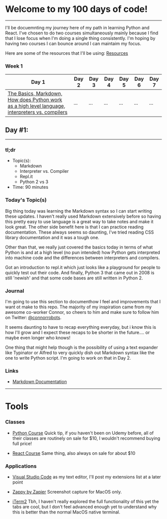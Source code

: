 # Welcome to my 100 days of code!

---

I'll be docuemnting my journey here of my path in learning Python and React. I've chosen to do two courses simultaneously mainly because I find that I lose focus when I'm doing a single thing consistently. I'm hoping by having two courses I can bounce around I can maintaim my focus.

Here are some of the resources that I'll be using: [Resources](#resources)

### Week 1

| Day 1                                                                                                     | Day 2 | Day 3 | Day 4 | Day 5 | Day 6 | Day 7 |
| --------------------------------------------------------------------------------------------------------- | ----- | ----- | ----- | ----- | ----- | ----- |
| [The Basics, Markdown, How does Python work as a high level language, interpreters vs. compilers](#day-1) | ...   | ...   | ...   | ...   | ...   | ...   |

<!-- TEMPLATE -->

<!-- https://www.markdownguide.org/basic-syntax -->
<!--
## Day #:
---
### tl;dr
- Topic(s):
- Time:
### Today's Topic(s)
### Journal
-->

## Day #1:

---

### tl;dr

- Topic(s):
  - Markdown
  - Interpreter vs. Compiler
  - Repl.it
  - Python 2 vs 3
- Time: 90 minutes

### Today's Topic(s)

Big thing today was learning the Markdown syntax so I can start writing these updates. I haven't really used Markdown extensively before so having this pretty easy to use language is a great way to take notes and make it look great. The other side benefit here is that I can practice reading documentation. These always seems so daunting, I've tried reading CSS library documentation and it was a tough one.

Other than that, we really just covered the basics today in terms of what Python is and at a high level (no pun intended) how Python gets interpreted into machine code and the differences between interpreters and compilers.

Got an introduction to repl.it which just looks like a playground for people to quickly test out their code. And finally, Python 3 that came out in 2008 is still 'newish' and that some code bases are still written in Python 2.

### Journal

I'm going to use this section to documenthow I feel and improvements that I want ot make to this repo. The majority of my inspiration came from my awesome co-worker Connor, so cheers to him and make sure to follow him on Twitter: [@connorrobots](https://twitter.com/connorrobots).

It seems daunting to have to recap everything everyday, but i know this is how I'll grow and I expect these recaps to be shorter in the future.... or maybe even longer who knows!

One thing that might help though is the possibility of using a text expander like Typinator or Alfred to very quickly dish out Markdown syntax like the one to write Python script. I'm going to work on that in Day 2.

### Links

- [Markdown Documentation](https://www.markdownguide.org/)

---

# Tools

### Classes

- [Python Course](https://www.udemy.com/course/complete-python-developer-zero-to-mastery/) Quick tip, if you haven't been on Udemy before, all of their classes are routinely on sale for \$10, I wouldn't recommend buying full price!

- [React Course](https://www.udemy.com/course/complete-react-developer-zero-to-mastery/) Same thing, also always on sale for about \$10

### Applications

- [Visual Studio Code](https://code.visualstudio.com/) as my text editor, I'll post my extensions list at a later point

- [Zappy by Zapier](https://zapier.com/zappy) Screenshot capture for MacOS only.

- [iTerm2](https://www.iterm2.com/) Tbh, I haven't really explored the full functionality of this yet the tabs are cool, but I don't feel advanced enough yet to understand why this is better than the normal MacOS native terminal.
